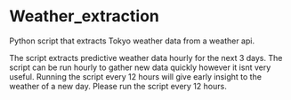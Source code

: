 # Weather_extraction
Python script that extracts Tokyo weather data from a weather api.

The script extracts predictive weather data hourly for the next 3 days. The script can be run hourly to gather new data quickly however it isnt very useful. Running the script every 12 hours will give early insight to the weather of a new day. Please run the script every 12 hours.
